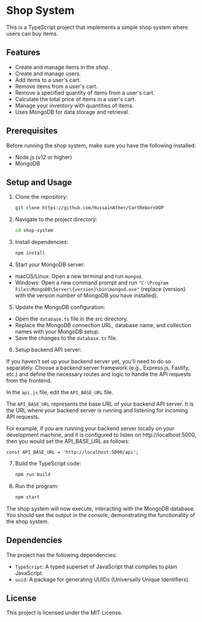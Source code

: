 # Shop System

This is a TypeScript project that implements a simple shop system where users can buy items.

## Features

- Create and manage items in the shop.
- Create and manage users.
- Add items to a user's cart.
- Remove items from a user's cart.
- Remove a specified quantity of items from a user's cart.
- Calculate the total price of items in a user's cart.
- Manage your inventory with quantities of items.
- Uses MongoDB for data storage and retrieval.

## Prerequisites

Before running the shop system, make sure you have the following installed:

- Node.js (v12 or higher)
- MongoDB

## Setup and Usage

1. Clone the repository:

   ```bash
   git clone https://github.com/HussainAther/CartRebornOOP
   ```

2. Navigate to the project directory:

    ```bash
    cd shop-system
    ```

3. Install dependencies:

    ```bash
    npm install
    ```

4. Start your MongoDB server: 

* macOS/Linux: Open a new terminal and run `mongod`.
* Windows: Open a new command prompt and run `"C:\Program Files\MongoDB\Server\{version}\bin\mongod.exe"` (replace {version} with the version number of MongoDB you have installed).

5. Update the MongoDB configuration: 
* Open the `database.ts` file in the src directory.
* Replace the MongoDB connection URL, database name, and collection names with your MongoDB setup.
* Save the changes to the `database.ts` file.

6. Setup backend API server:

If you haven't set up your backend server yet, you'll need to do so separately. Choose a backend server framework (e.g., Express.js, Fastify, etc.) and define the necessary routes and logic to handle the API requests from the frontend.

In the `api.js` file, edit the `API_BASE_URL` file.

The `API_BASE_URL` represents the base URL of your backend API server. It is the URL where your backend server is running and listening for incoming API requests.

For example, if you are running your backend server locally on your development machine, and it is configured to listen on http://localhost:5000, then you would set the API_BASE_URL as follows:

```
const API_BASE_URL = 'http://localhost:5000/api';
```

7. Build the TypeScript code:

    ```bash
    npm run build
    ```
   
8. Run the program:

    ```bash
    npm start
    ```

The shop system will now execute, interacting with the MongoDB database. You should see the output in the console, demonstrating the functionality of the shop system.

## Dependencies
The project has the following dependencies:

* `TypeScript`: A typed superset of JavaScript that compiles to plain JavaScript.
* `uuid`: A package for generating UUIDs (Universally Unique Identifiers).

## License
This project is licensed under the MIT License.
